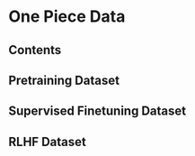 # One Piece Data

## Contents

## Pretraining Dataset

## Supervised Finetuning Dataset

## RLHF Dataset
